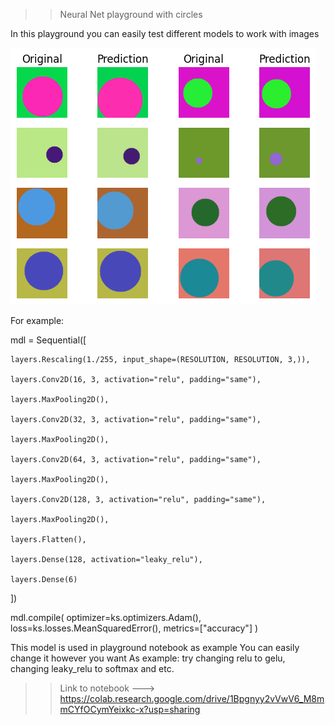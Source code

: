 >> Neural Net playground with circles

In this playground you can easily test different models to work with images

![Test](https://github.com/AlephVenXm/Main/blob/main/test.png)

For example:

mdl = Sequential([

    layers.Rescaling(1./255, input_shape=(RESOLUTION, RESOLUTION, 3,)),
    
    layers.Conv2D(16, 3, activation="relu", padding="same"),
    
    layers.MaxPooling2D(),
    
    layers.Conv2D(32, 3, activation="relu", padding="same"),
    
    layers.MaxPooling2D(),
    
    layers.Conv2D(64, 3, activation="relu", padding="same"),
    
    layers.MaxPooling2D(),
    
    layers.Conv2D(128, 3, activation="relu", padding="same"),
    
    layers.MaxPooling2D(),
    
    layers.Flatten(),
    
    layers.Dense(128, activation="leaky_relu"),
    
    layers.Dense(6)
    
])

mdl.compile(
    optimizer=ks.optimizers.Adam(),
    loss=ks.losses.MeanSquaredError(),
    metrics=["accuracy"]
)

This model is used in playground notebook as example
You can easily change it however you want
As example: try changing relu to gelu, changing leaky_relu to softmax and etc.

>> Link to notebook ---> https://colab.research.google.com/drive/1Bpgnyy2vVwV6_M8mmCYfOCymYeixkc-x?usp=sharing
